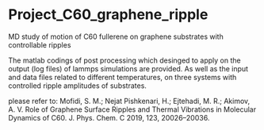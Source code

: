 # Project_C60_graphene_ripple
MD study of motion of C60 fullerene on graphene substrates with controllable ripples


The matlab codings of post processing which desinged to apply on the output (log files) of lammps simulations are provided. As well as the input and data files related to different temperatures, on three systems with controlled ripple amplitudes of substrates.

please refer to: 
Mofidi, S. M.; Nejat Pishkenari, H.; Ejtehadi, M. R.; Akimov, A. V. Role of Graphene Surface Ripples and Thermal Vibrations in Molecular Dynamics of C60. J. Phys. Chem. C 2019, 123, 20026–20036.

